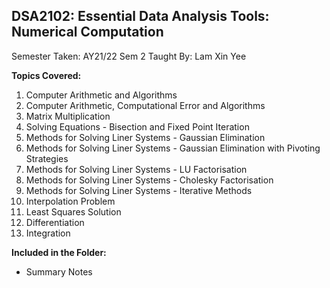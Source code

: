 ## DSA2102: Essential Data Analysis Tools: Numerical Computation

Semester Taken: AY21/22 Sem 2
Taught By: Lam Xin Yee

**Topics Covered:**
1. Computer Arithmetic and Algorithms
2. Computer Arithmetic, Computational Error and Algorithms 
3. Matrix Multiplication
4. Solving Equations - Bisection and Fixed Point Iteration
5. Methods for Solving Liner Systems - Gaussian Elimination
6. Methods for Solving Liner Systems - Gaussian Elimination with Pivoting Strategies
7. Methods for Solving Liner Systems - LU Factorisation
8. Methods for Solving Liner Systems - Cholesky Factorisation
9. Methods for Solving Liner Systems - Iterative Methods
10. Interpolation Problem
11. Least Squares Solution
12. Differentiation
13. Integration

**Included in the Folder:**
* Summary Notes